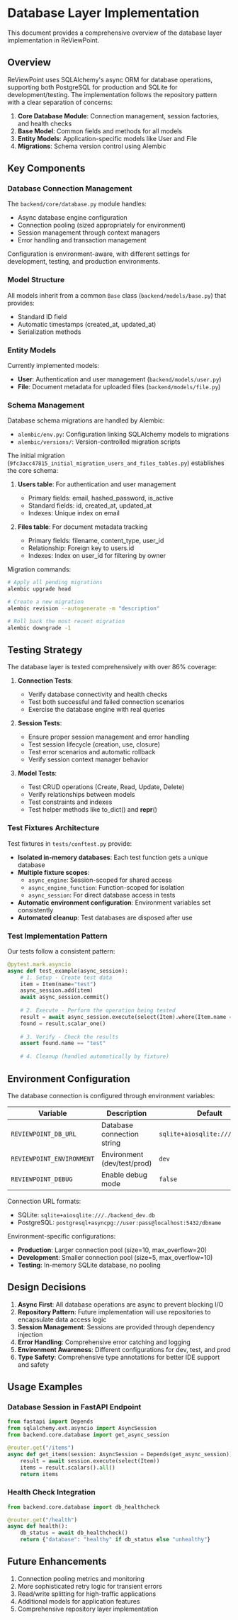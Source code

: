 # Database Layer Implementation

This document provides a comprehensive overview of the database layer implementation in ReViewPoint.

## Overview

ReViewPoint uses SQLAlchemy's async ORM for database operations, supporting both PostgreSQL for production and SQLite for development/testing. The implementation follows the repository pattern with a clear separation of concerns:

1. **Core Database Module**: Connection management, session factories, and health checks
2. **Base Model**: Common fields and methods for all models
3. **Entity Models**: Application-specific models like User and File
4. **Migrations**: Schema version control using Alembic

## Key Components

### Database Connection Management

The `backend/core/database.py` module handles:

- Async database engine configuration
- Connection pooling (sized appropriately for environment)
- Session management through context managers
- Error handling and transaction management

Configuration is environment-aware, with different settings for development, testing, and production environments.

### Model Structure

All models inherit from a common `Base` class (`backend/models/base.py`) that provides:

- Standard ID field
- Automatic timestamps (created_at, updated_at)
- Serialization methods

### Entity Models

Currently implemented models:

- **User**: Authentication and user management (`backend/models/user.py`)
- **File**: Document metadata for uploaded files (`backend/models/file.py`)

### Schema Management

Database schema migrations are handled by Alembic:

- `alembic/env.py`: Configuration linking SQLAlchemy models to migrations
- `alembic/versions/`: Version-controlled migration scripts

The initial migration (`9fc3acc47815_initial_migration_users_and_files_tables.py`) establishes the core schema:

1. **Users table**: For authentication and user management
   - Primary fields: email, hashed_password, is_active
   - Standard fields: id, created_at, updated_at
   - Indexes: Unique index on email
   
2. **Files table**: For document metadata tracking
   - Primary fields: filename, content_type, user_id
   - Relationship: Foreign key to users.id
   - Indexes: Index on user_id for filtering by owner

Migration commands:
```bash
# Apply all pending migrations
alembic upgrade head

# Create a new migration
alembic revision --autogenerate -m "description"

# Roll back the most recent migration
alembic downgrade -1
```

## Testing Strategy

The database layer is tested comprehensively with over 86% coverage:

1. **Connection Tests**: 
   - Verify database connectivity and health checks
   - Test both successful and failed connection scenarios
   - Exercise the database engine with real queries

2. **Session Tests**: 
   - Ensure proper session management and error handling
   - Test session lifecycle (creation, use, closure)
   - Test error scenarios and automatic rollback
   - Verify session context manager behavior

3. **Model Tests**: 
   - Test CRUD operations (Create, Read, Update, Delete)
   - Verify relationships between models
   - Test constraints and indexes
   - Test helper methods like to_dict() and __repr__()

### Test Fixtures Architecture

Test fixtures in `tests/conftest.py` provide:

- **Isolated in-memory databases**: Each test function gets a unique database 
- **Multiple fixture scopes**:
  - `async_engine`: Session-scoped for shared access
  - `async_engine_function`: Function-scoped for isolation
  - `async_session`: For direct database access in tests
- **Automatic environment configuration**: Environment variables set consistently
- **Automated cleanup**: Test databases are disposed after use

### Test Implementation Pattern

Our tests follow a consistent pattern:

```python
@pytest.mark.asyncio
async def test_example(async_session):
    # 1. Setup - Create test data
    item = Item(name="test")
    async_session.add(item)
    await async_session.commit()
    
    # 2. Execute - Perform the operation being tested
    result = await async_session.execute(select(Item).where(Item.name == "test"))
    found = result.scalar_one()
    
    # 3. Verify - Check the results
    assert found.name == "test"
    
    # 4. Cleanup (handled automatically by fixture)
```

## Environment Configuration

The database connection is configured through environment variables:

| Variable | Description | Default |
|----------|-------------|---------|
| `REVIEWPOINT_DB_URL` | Database connection string | `sqlite+aiosqlite:///:memory:` |
| `REVIEWPOINT_ENVIRONMENT` | Environment (dev/test/prod) | `dev` |
| `REVIEWPOINT_DEBUG` | Enable debug mode | `false` |

Connection URL formats:
- SQLite: `sqlite+aiosqlite:///./backend_dev.db`
- PostgreSQL: `postgresql+asyncpg://user:pass@localhost:5432/dbname`

Environment-specific configurations:
- **Production**: Larger connection pool (size=10, max_overflow=20)
- **Development**: Smaller connection pool (size=5, max_overflow=10)
- **Testing**: In-memory SQLite database, no pooling

## Design Decisions

1. **Async First**: All database operations are async to prevent blocking I/O
2. **Repository Pattern**: Future implementation will use repositories to encapsulate data access logic
3. **Session Management**: Sessions are provided through dependency injection
4. **Error Handling**: Comprehensive error catching and logging
5. **Environment Awareness**: Different configurations for dev, test, and prod
6. **Type Safety**: Comprehensive type annotations for better IDE support and safety

## Usage Examples

### Database Session in FastAPI Endpoint

```python
from fastapi import Depends
from sqlalchemy.ext.asyncio import AsyncSession
from backend.core.database import get_async_session

@router.get("/items")
async def get_items(session: AsyncSession = Depends(get_async_session)):
    result = await session.execute(select(Item))
    items = result.scalars().all()
    return items
```

### Health Check Integration

```python
from backend.core.database import db_healthcheck

@router.get("/health")
async def health():
    db_status = await db_healthcheck()
    return {"database": "healthy" if db_status else "unhealthy"}
```

## Future Enhancements

1. Connection pooling metrics and monitoring
2. More sophisticated retry logic for transient errors
3. Read/write splitting for high-traffic applications
4. Additional models for application features
5. Comprehensive repository layer implementation
